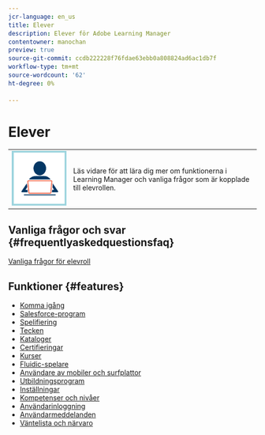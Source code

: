 ```yaml
---
jcr-language: en_us
title: Elever
description: Elever för Adobe Learning Manager
contentowner: manochan
preview: true
source-git-commit: ccdb222228f76fdae63ebb0a808824ad6ac1db7f
workflow-type: tm+mt
source-wordcount: '62'
ht-degree: 0%

---
```




# Elever

<table> 
 <tbody>
  <tr> 
   <td><img src="assets/learner2.png"></td> 
   <td><p>Läs vidare för att lära dig mer om funktionerna i Learning Manager och vanliga frågor som är kopplade till elevrollen. </p></td> 
  </tr> 
 </tbody>
</table>

## Vanliga frågor och svar {#frequentlyaskedquestionsfaq}

[Vanliga frågor för elevroll](learners/frequently-asked-questions-for-learners.md)

## Funktioner {#features}

* [Komma igång](learners/feature-summary/getting-started-learner.md)
* [Salesforce-program](learners/feature-summary/sfdc-app.md)
* [Spelifiering](learners/feature-summary/gamification.md)
* [Tecken](learners/feature-summary/badges.md)
* [Kataloger](learners/feature-summary/catalogs.md)
* [Certifieringar](learners/feature-summary/certifications.md)
* [Kurser](learners/feature-summary/courses.md)
* [Fluidic-spelare](learners/feature-summary/fluidic-player.md)
* [Användare av mobiler och surfplattor](learners/feature-summary/ipad-android-tablet-users.md)
* [Utbildningsprogram](learners/feature-summary/learning-programs.md)
* [Inställningar](learners/feature-summary/settings.md)
* [Kompetenser och nivåer](learners/feature-summary/skills-levels.md)
* [Användarinloggning](learners/feature-summary/user-login.md)
* [Användarmeddelanden](learners/feature-summary/user-notifications.md)
* [Väntelista och närvaro](learners/feature-summary/waitlist-attendance-management.md)
